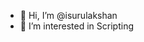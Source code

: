 - 👋 Hi, I’m @isurulakshan
- 👀 I’m interested in Scripting

<!---
isurulakshan/isurulakshan is a ✨ special ✨ repository because its `README.md` (this file) appears on your GitHub profile.
You can click the Preview link to take a look at your changes.
--->

